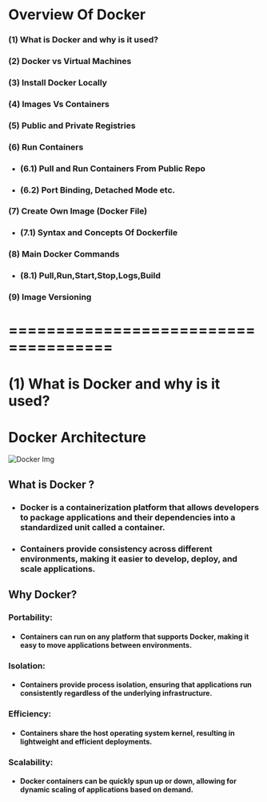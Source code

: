 # Overview Of Docker

### (1) What is Docker and why is it used?
### (2) Docker vs Virtual Machines
### (3) Install Docker Locally
### (4) Images Vs Containers
### (5) Public and Private Registries
### (6) Run Containers
   - ### (6.1) Pull and Run Containers From Public Repo
   - ### (6.2) Port Binding, Detached Mode etc.
### (7) Create Own Image (Docker File)
   - ### (7.1) Syntax and Concepts Of Dockerfile
### (8) Main Docker Commands
   - ### (8.1) Pull,Run,Start,Stop,Logs,Build
### (9) Image Versioning

# =====================================

# (1) What is Docker and why is it used?

# Docker Architecture

![Docker Img](https://docs.docker.com/get-started/images/docker-architecture.webp)

## What is Docker ?
   - ### Docker is a containerization platform that allows developers to package applications and their dependencies into a standardized unit called a container.
   - ### Containers provide consistency across different environments, making it easier to develop, deploy, and scale applications.

## Why Docker?

   ### Portability: 
   - #### Containers can run on any platform that supports Docker, making it easy to move applications between environments.

   ### Isolation: 
   - #### Containers provide process isolation, ensuring that applications run consistently regardless of the underlying infrastructure.
   
   ### Efficiency:
   - #### Containers share the host operating system kernel, resulting in lightweight and efficient deployments.

   ### Scalability:
   - #### Docker containers can be quickly spun up or down, allowing for dynamic scaling of applications based on demand.